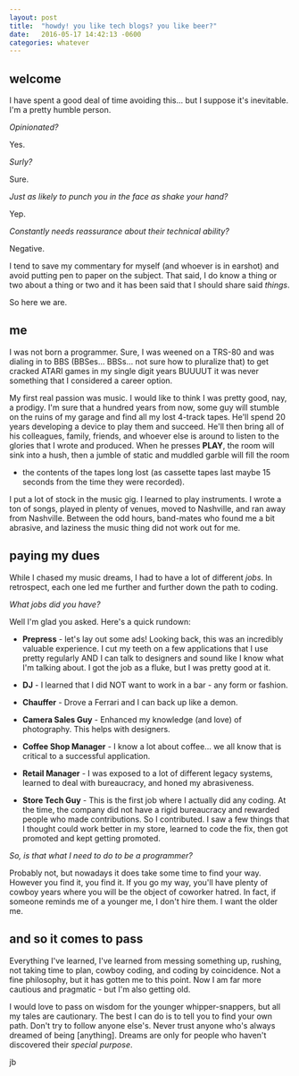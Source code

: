 ```yaml
---
layout: post
title:  "howdy! you like tech blogs? you like beer?"
date:   2016-05-17 14:42:13 -0600
categories: whatever
---
```


welcome
-------------------------------------------------------------------------------

I have spent a good deal of time avoiding this... but I suppose it's 
inevitable. I'm a pretty humble person. 

*Opinionated?* 

Yes. 

*Surly?* 

Sure. 

*Just as likely to punch you in the face as shake your hand?* 

Yep. 

*Constantly
needs reassurance about their technical ability?* 

Negative.

I tend to save my commentary for myself (and whoever is in earshot) and avoid 
putting pen to paper on the subject. That said, I do know a thing or two about
a thing or two and it has been said that I should share said *things*.

So here we are.

me
-------------------------------------------------------------------------------

I was not born a programmer. Sure, I was weened on a TRS-80 and was dialing in 
to BBS (BBSes... BBSs... not sure how to pluralize that) to get cracked ATARI 
games in my single digit years BUUUUT it was never something that I considered
a career option.

My first real passion was music. I would like to think I was pretty good, nay, 
a prodigy. I'm sure that a hundred years from now, some guy will stumble on the
ruins of my garage and find all my lost 4-track tapes. He'll spend 20 years 
developing a device to play them and succeed. He'll then bring all of his 
colleagues, family, friends, and whoever else is around to listen to the 
glories that I wrote and produced. When he presses **PLAY**, the room will 
sink into a hush, then a jumble of static and muddled garble will fill the room 
- the contents of the tapes long lost (as cassette tapes last maybe 15 seconds 
from the time they were recorded).

I put a lot of stock in the music gig. I learned to play instruments. I wrote 
a ton of songs, played in plenty of venues, moved to Nashville, and ran away 
from Nashville. Between the odd hours, band-mates who found me a bit abrasive, 
and laziness the music thing did not work out for me.

paying my dues
-------------------------------------------------------------------------------

While I chased my music dreams, I had to have a lot of different *jobs*. In 
retrospect, each one led me further and further down the path to coding. 

*What jobs did you have?*

Well I'm glad you asked. Here's a quick rundown:

+ **Prepress** - let's lay out some ads! Looking back, this was an incredibly 
valuable experience. I cut my teeth on a few applications that I use pretty 
regularly AND I can talk to designers and sound like I know what I'm talking
about. I got the job as a fluke, but I was pretty good at it.

+ **DJ** - I learned that I did NOT want to work in a bar - any form or 
fashion.

+ **Chauffer** - Drove a Ferrari and I can back up like a demon.

+ **Camera Sales Guy** - Enhanced my knowledge (and love) of photography.
This helps with designers. 

+ **Coffee Shop Manager** - I know a lot about coffee... we all know that is 
critical to a successful application.

+ **Retail Manager** - I was exposed to a lot of different legacy systems, 
learned to deal with bureaucracy, and honed my abrasiveness.

+ **Store Tech Guy** - This is the first job where I actually did any 
coding. At the time, the company did not have a rigid bureaucracy and rewarded 
people who made contributions. So I contributed. I saw a few things that I 
thought could work better in my store, learned to code the fix, then got
promoted and kept getting promoted. 

*So, is that what I need to do to be a programmer?*

Probably not, but nowadays it does take some time to find your way. However you
find it, you find it. If you go my way, you'll have plenty of cowboy years 
where you will be the object of coworker hatred. In fact, if someone reminds me
of a younger me, I don't hire them. I want the older me.

and so it comes to pass
-------------------------------------------------------------------------------

Everything I've learned, I've learned from messing something up, rushing, not
taking time to plan, cowboy coding, and coding by coincidence. Not a fine 
philosophy, but it has gotten me to this point. Now I am far more cautious and
pragmatic - but I'm also getting old.

I would love to pass on wisdom for the younger whipper-snappers, but all my
tales are cautionary. The best I can do is to tell you to find your own path.
Don't try to follow anyone else's. Never trust anyone who's always dreamed of 
being [anything]. Dreams are only for people who haven't discovered their 
*special purpose*.


jb
